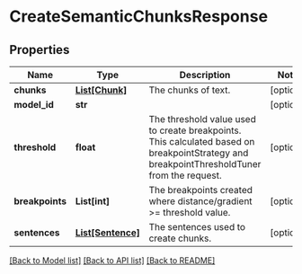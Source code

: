 # CreateSemanticChunksResponse


## Properties

Name | Type | Description | Notes
------------ | ------------- | ------------- | -------------
**chunks** | [**List[Chunk]**](Chunk.md) | The chunks of text. | [optional] 
**model_id** | **str** |  | [optional] 
**threshold** | **float** | The threshold value used to create breakpoints. This calculated based on breakpointStrategy and breakpointThresholdTuner from the request. | [optional] 
**breakpoints** | **List[int]** | The breakpoints created where distance/gradient &gt;&#x3D; threshold value. | [optional] 
**sentences** | [**List[Sentence]**](Sentence.md) | The sentences used to create chunks. | [optional] 

[[Back to Model list]](../README.md#documentation-for-models) [[Back to API list]](../README.md#documentation-for-api-endpoints) [[Back to README]](../README.md)


